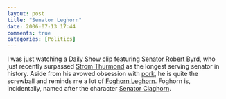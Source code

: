 ```yaml
---
layout: post
title: "Senator Leghorn"
date: 2006-07-13 17:44
comments: true
categories: [Politics]
---
```

I was just watching a [Daily Show clip](http://www.youtube.com/watch?v=kv4vj_vlIOw) featuring [Senator Robert Byrd](http://en.wikipedia.org/wiki/Robert_Byrd), who just recently surpassed [Strom Thurmond](http://en.wikipedia.org/wiki/Strom_Thurmond) as the longest serving senator in history.  Aside from his avowed obsession with [pork](http://en.wikipedia.org/wiki/Pork_barrel), he is quite the screwball and reminds me a lot of [Foghorn Leghorn](http://en.wikipedia.org/wiki/Foghorn_Leghorn).  Foghorn is, incidentally, named after the character [Senator Claghorn](http://en.wikipedia.org/wiki/Senator_Claghorn).
